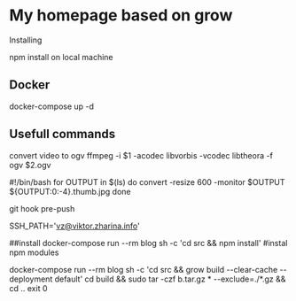 # My homepage based on grow

Installing

npm install on local machine

## Docker
docker-compose up -d

## Usefull commands
convert video to ogv
ffmpeg -i $1 -acodec libvorbis -vcodec libtheora -f ogv $2.ogv

#!/bin/bash
for OUTPUT in $(ls)
do
    convert -resize 600 -monitor $OUTPUT ${OUTPUT:0:-4}.thumb.jpg
done

git hook pre-push

SSH_PATH='vz@viktor.zharina.info'

##install
docker-compose run --rm blog sh -c 'cd src && npm install' #instal npm modules

docker-compose run --rm blog sh -c 'cd src && grow build --clear-cache --deployment default'
cd build && sudo tar -czf b.tar.gz * --exclude=./*.gz && cd ..
exit 0
